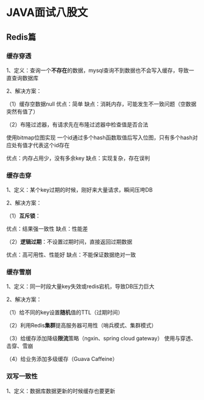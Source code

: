 # JAVA面试八股文

## Redis篇

### 缓存穿透

1、定义：查询一个**不存在**的数据，mysql查询不到数据也不会写入缓存，导致一直查询数据库

2、解决方案：

（1）缓存空数据null
优点：简单
缺点：消耗内存，可能发生不一致问题（空数据突然有值了）

（2）布隆过滤器，有请求先在布隆过滤器中检查值是否合法

使用bitmap位图实现
一个id通过多个hash函数取值后写入位图，只有多个hash对应处有值才代表这个id存在

优点：内存占用少，没有多余key
缺点：实现复杂，存在误判

### 缓存击穿

1、定义：某个key过期的时候，刚好来大量请求，瞬间压垮DB

2、解决方案：

（1）**互斥锁**：

优点：结果强一致性
缺点：性能差

（2）**逻辑过期**：不设置过期时间，直接返回过期数据

优点：高可用性、性能好
缺点：不能保证数据绝对一致

### 缓存雪崩

1、定义：同一时段大量key失效或redis宕机，导致DB压力巨大

2、解决方案：

（1）给不同的key设置**随机**值的TTL（过期时间）

（2）利用Redis**集群**提高服务器可用性（哨兵模式、集群模式）

（3）给缓存添加降级**限流**策略（ngxin、spring cloud gateway）
使用与穿透、击穿、雪崩

（4）给业务添加多级缓存（Guava Caffeine）

### 双写一致性

1、定义：数据库数据更新的时候缓存也要更新